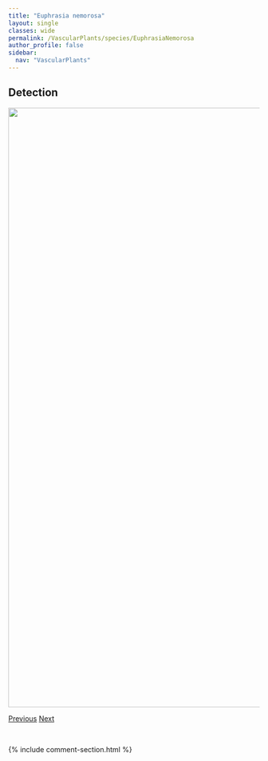 ```yaml
---
title: "Euphrasia nemorosa"
layout: single
classes: wide
permalink: /VascularPlants/species/EuphrasiaNemorosa
author_profile: false
sidebar:
  nav: "VascularPlants"
---
```


<h2>Detection</h2>

<a href="https://drive.google.com/uc?export=view&id=1jk12EwelPPSj-uvjzpsBkKjU2F4Dk81l">
<img src="https://drive.google.com/uc?export=view&id=1jk12EwelPPSj-uvjzpsBkKjU2F4Dk81l" height = "1200" width = "800">
</a>


<a href="/DevelopmentWebsite/VascularPlants/species/EuphorbiaVirgata" class="pagination--pager" title="Euphorbia virgata">Previous</a> <a href="/DevelopmentWebsite/VascularPlants/species/EurybiaConspicua" class="pagination--pager" title="Eurybia conspicua">Next</a>

<p>&nbsp;</p>

{% include comment-section.html %}
